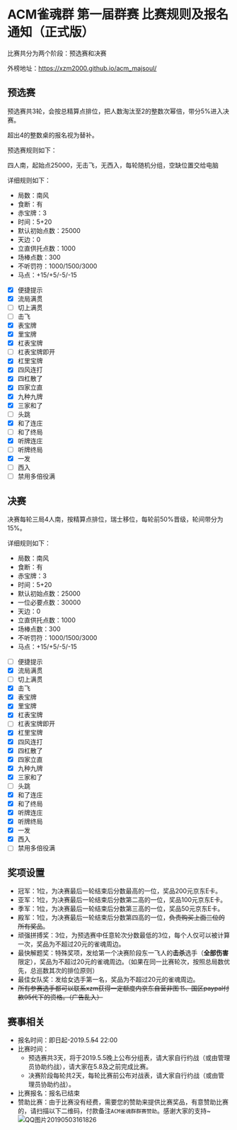 # ACM雀魂群 第一届群赛 比赛规则及报名通知（正式版）

比赛共分为两个阶段：预选赛和决赛

外榜地址：https://xzm2000.github.io/acm_majsoul/

## 预选赛

预选赛共3轮，会按总精算点排位，把人数淘汰至2的整数次幂倍，带分5\%进入决赛。

超出4的整数桌的报名视为替补。

预选赛规则如下：

四人南，起始点25000，无击飞，无西入，每轮随机分组，空缺位置交给电脑

详细规则如下：

- 局数：南风
- 食断：有
- 赤宝牌：3
- 时间：5+20
- 默认初始点数：25000
- 天边：0
- 立直供托点数：1000
- 场棒点数：300
- 不听罚符：1000/1500/3000
- 马点：+15/+5/-5/-15
- [x] 便捷提示
- [x] 流局满贯
- [ ] 切上满贯
- [ ] 击飞
- [x] 表宝牌
- [x] 里宝牌
- [x] 杠表宝牌
- [ ] 杠表宝牌即开
- [x] 杠里宝牌
- [x] 四风连打
- [x] 四杠散了
- [x] 四家立直
- [x] 九种九牌
- [x] 三家和了
- [ ] 头跳
- [x] 和了连庄
- [ ] 和了终局
- [x] 听牌连庄
- [ ] 听牌终局
- [x] 一发
- [ ] 西入
- [ ] 禁用多倍役满

## 决赛

决赛每轮三局4人南，按精算点排位，瑞士移位，每轮前50%晋级，轮间带分为15\%。

详细规则如下：

- 局数：南风
- 食断：有
- 赤宝牌：3
- 时间：5+20
- 默认初始点数：25000
- 一位必要点数：30000
- 天边：0
- 立直供托点数：1000
- 场棒点数：300
- 不听罚符：1000/1500/3000
- 马点：+15/+5/-5/-15
- [ ] 便捷提示
- [x] 流局满贯
- [ ] 切上满贯
- [x] 击飞
- [x] 表宝牌
- [x] 里宝牌
- [x] 杠表宝牌
- [ ] 杠表宝牌即开
- [x] 杠里宝牌
- [x] 四风连打
- [x] 四杠散了
- [x] 四家立直
- [x] 九种九牌
- [x] 三家和了
- [ ] 头跳
- [x] 和了连庄
- [x] 和了终局
- [x] 听牌连庄
- [x] 听牌终局
- [x] 一发
- [x] 西入
- [ ] 禁用多倍役满

## 奖项设置

- 冠军：1位，为决赛最后一轮结束后分数最高的一位，奖品200元京东E卡。
- 亚军：1位，为决赛最后一轮结束后分数第二高的一位，奖品100元京东E卡。
- 季军：1位，为决赛最后一轮结束后分数第三高的一位，奖品50元京东E卡。
- 殿军：1位，为决赛最后一轮结束后分数第四高的一位，~~负责购买上面三位的所有奖品~~。
- 顽强拼搏奖：3位，为预选赛中任意轮次分数最低的3位，每个人仅可以被计算一次，奖品为不超过20元的雀魂周边。
- 最快解题奖：特殊奖项，发给第一个决赛阶段东一飞人的**击杀**选手（**全部伤害**限定），奖品为不超过20元的雀魂周边。（如果在同一比赛轮次，按照总局数优先，总巡数其次的排位原则）
- 最佳女队奖：发给女选手第一名，奖品为不超过20元的雀魂周边。
- ~~所有参赛选手都可以联系xzm获得一定额度内京东自营非图书、国区paypal付款95代下的资格。（广告乱入）~~

## 赛事相关

- 报名时间：即日起-2019.5.~~5~~4 22:00
- 比赛时间：
  - 预选赛共3天，将于2019.5.5晚上公布分组表，请大家自行约战（或由管理员协助约战），请大家在5.8及之前完成比赛。
  - 决赛阶段每轮共2天，每轮比赛前公布对战表，请大家自行约战（或由管理员协助约战）。
- 比赛报名：报名已结束
- 赞助比赛：由于比赛没有经费，需要您的赞助来提供比赛奖品，有意赞助比赛的，请扫描以下二维码，付款备注`ACM雀魂群群赛赞助`。感谢大家的支持~![QQ图片20190503161826](https://ws2.sinaimg.cn/large/6a8de5f4ly1g2o79xushaj20u014ognp.jpg)
